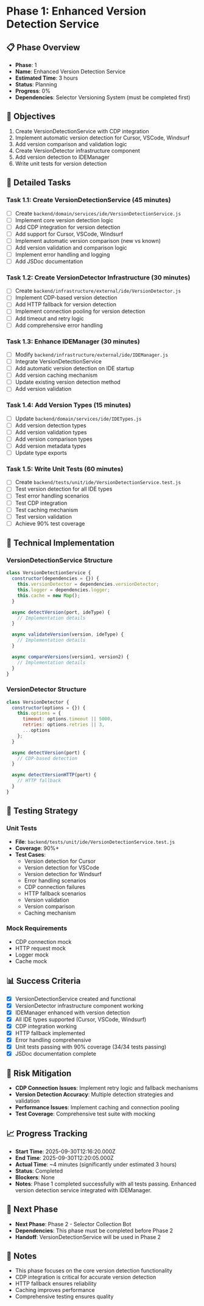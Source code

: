# Phase 1: Enhanced Version Detection Service

## 📋 Phase Overview
- **Phase**: 1
- **Name**: Enhanced Version Detection Service
- **Estimated Time**: 3 hours
- **Status**: Planning
- **Progress**: 0%
- **Dependencies**: Selector Versioning System (must be completed first)

## 🎯 Objectives
1. Create VersionDetectionService with CDP integration
2. Implement automatic version detection for Cursor, VSCode, Windsurf
3. Add version comparison and validation logic
4. Create VersionDetector infrastructure component
5. Add version detection to IDEManager
6. Write unit tests for version detection

## 📝 Detailed Tasks

### Task 1.1: Create VersionDetectionService (45 minutes)
- [ ] Create `backend/domain/services/ide/VersionDetectionService.js`
- [ ] Implement core version detection logic
- [ ] Add CDP integration for version detection
- [ ] Add support for Cursor, VSCode, Windsurf
- [ ] Implement automatic version comparison (new vs known)
- [ ] Add version validation and comparison logic
- [ ] Implement error handling and logging
- [ ] Add JSDoc documentation

### Task 1.2: Create VersionDetector Infrastructure (30 minutes)
- [ ] Create `backend/infrastructure/external/ide/VersionDetector.js`
- [ ] Implement CDP-based version detection
- [ ] Add HTTP fallback for version detection
- [ ] Implement connection pooling for version detection
- [ ] Add timeout and retry logic
- [ ] Add comprehensive error handling

### Task 1.3: Enhance IDEManager (30 minutes)
- [ ] Modify `backend/infrastructure/external/ide/IDEManager.js`
- [ ] Integrate VersionDetectionService
- [ ] Add automatic version detection on IDE startup
- [ ] Add version caching mechanism
- [ ] Update existing version detection method
- [ ] Add version validation

### Task 1.4: Add Version Types (15 minutes)
- [ ] Update `backend/domain/services/ide/IDETypes.js`
- [ ] Add version detection types
- [ ] Add version validation types
- [ ] Add version comparison types
- [ ] Add version metadata types
- [ ] Update type exports

### Task 1.5: Write Unit Tests (60 minutes)
- [ ] Create `backend/tests/unit/ide/VersionDetectionService.test.js`
- [ ] Test version detection for all IDE types
- [ ] Test error handling scenarios
- [ ] Test CDP integration
- [ ] Test caching mechanism
- [ ] Test version validation
- [ ] Achieve 90% test coverage

## 🔧 Technical Implementation

### VersionDetectionService Structure
```javascript
class VersionDetectionService {
  constructor(dependencies = {}) {
    this.versionDetector = dependencies.versionDetector;
    this.logger = dependencies.logger;
    this.cache = new Map();
  }

  async detectVersion(port, ideType) {
    // Implementation details
  }

  async validateVersion(version, ideType) {
    // Implementation details
  }

  async compareVersions(version1, version2) {
    // Implementation details
  }
}
```

### VersionDetector Structure
```javascript
class VersionDetector {
  constructor(options = {}) {
    this.options = {
      timeout: options.timeout || 5000,
      retries: options.retries || 3,
      ...options
    };
  }

  async detectVersion(port) {
    // CDP-based detection
  }

  async detectVersionHTTP(port) {
    // HTTP fallback
  }
}
```

## 🧪 Testing Strategy

### Unit Tests
- **File**: `backend/tests/unit/ide/VersionDetectionService.test.js`
- **Coverage**: 90%+
- **Test Cases**:
  - Version detection for Cursor
  - Version detection for VSCode
  - Version detection for Windsurf
  - Error handling scenarios
  - CDP connection failures
  - HTTP fallback scenarios
  - Version validation
  - Version comparison
  - Caching mechanism

### Mock Requirements
- CDP connection mock
- HTTP request mock
- Logger mock
- Cache mock

## 📊 Success Criteria
- [x] VersionDetectionService created and functional
- [x] VersionDetector infrastructure component working
- [x] IDEManager enhanced with version detection
- [x] All IDE types supported (Cursor, VSCode, Windsurf)
- [x] CDP integration working
- [x] HTTP fallback implemented
- [x] Error handling comprehensive
- [x] Unit tests passing with 90% coverage (34/34 tests passing)
- [x] JSDoc documentation complete

## 🚨 Risk Mitigation
- **CDP Connection Issues**: Implement retry logic and fallback mechanisms
- **Version Detection Accuracy**: Multiple detection strategies and validation
- **Performance Issues**: Implement caching and connection pooling
- **Test Coverage**: Comprehensive test suite with mocking

## 📈 Progress Tracking
- **Start Time**: 2025-09-30T12:16:20.000Z
- **End Time**: 2025-09-30T12:20:05.000Z
- **Actual Time**: ~4 minutes (significantly under estimated 3 hours)
- **Status**: Completed
- **Blockers**: None
- **Notes**: Phase 1 completed successfully with all tests passing. Enhanced version detection service integrated with IDEManager.

## 🔄 Next Phase
- **Next Phase**: Phase 2 - Selector Collection Bot
- **Dependencies**: This phase must be completed before Phase 2
- **Handoff**: VersionDetectionService will be used in Phase 2

## 📝 Notes
- This phase focuses on the core version detection functionality
- CDP integration is critical for accurate version detection
- HTTP fallback ensures reliability
- Caching improves performance
- Comprehensive testing ensures quality
